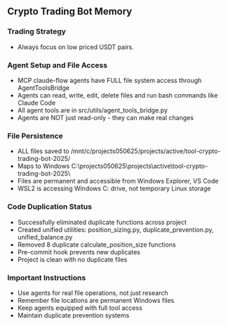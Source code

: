## Crypto Trading Bot Memory

### Trading Strategy
- Always focus on low priced USDT pairs.

### Agent Setup and File Access
- MCP claude-flow agents have FULL file system access through AgentToolsBridge
- Agents can read, write, edit, delete files and run bash commands like Claude Code
- All agent tools are in src/utils/agent_tools_bridge.py
- Agents are NOT just read-only - they can make real changes

### File Persistence
- ALL files saved to /mnt/c/projects050625/projects/active/tool-crypto-trading-bot-2025/
- Maps to Windows C:\projects050625\projects\active\tool-crypto-trading-bot-2025\
- Files are permanent and accessible from Windows Explorer, VS Code
- WSL2 is accessing Windows C: drive, not temporary Linux storage

### Code Duplication Status
- Successfully eliminated duplicate functions across project
- Created unified utilities: position_sizing.py, duplicate_prevention.py, unified_balance.py
- Removed 8 duplicate calculate_position_size functions
- Pre-commit hook prevents new duplicates
- Project is clean with no duplicate files

### Important Instructions
- Use agents for real file operations, not just research
- Remember file locations are permanent Windows files
- Keep agents equipped with full tool access
- Maintain duplicate prevention systems